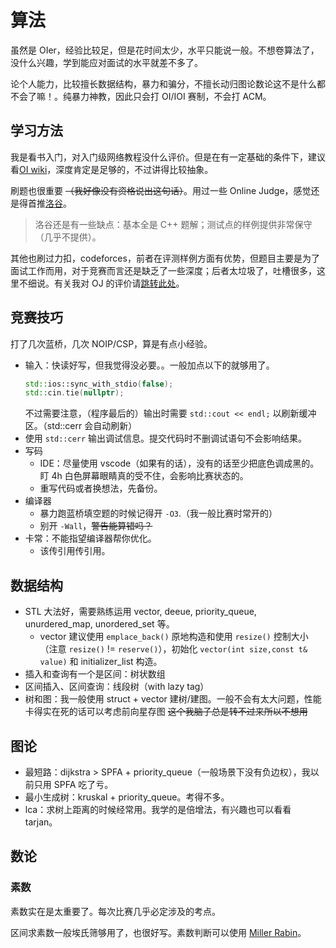 # 算法
虽然是 OIer，经验比较足，但是花时间太少，水平只能说一般。不想卷算法了，没什么兴趣，学到能应对面试的水平就差不多了。

论个人能力，比较擅长数据结构，暴力和骗分，不擅长动归图论数论<span class="heimu" title="你知道的太多了">这不是什么都不会了嘛！</span>。纯暴力神教，因此只会打 OI/IOI 赛制，不会打 ACM。
## 学习方法
我是看书入门，对入门级网络教程没什么评价。但是在有一定基础的条件下，建议看[OI wiki](https://oi.wiki/)，深度肯定是足够的，不过讲得比较抽象。

刷题也很重要 ~~（我好像没有资格说出这句话）~~。用过一些 Online Judge，感觉还是得首推[洛谷](https://www.luogu.com.cn/)。

> 洛谷还是有一些缺点：基本全是 C++ 题解；测试点的样例提供非常保守（几乎不提供）。

其他也刷过力扣，codeforces，前者在评测样例方面有优势，但题目主要是为了面试工作而用，对于竞赛而言还是缺乏了一些深度；后者太垃圾了，吐槽很多，这里不细说。有关我对 OJ 的评价请[跳转此处](../gossip/hope.md#对算法竞赛-oj-contest的希望)。
## 竞赛技巧
打了几次蓝桥，几次 NOIP/CSP，算是有点小经验。
* 输入：快读好写，但我觉得没必要。。一般加点以下的就够用了。
    ```cpp
    std::ios::sync_with_stdio(false);
    std::cin.tie(nullptr);
    ```
    不过需要注意，（程序最后的）输出时需要 `std::cout << endl;` 以刷新缓冲区。（std::cerr 会自动刷新）
* 使用 `std::cerr` 输出调试信息。提交代码时不删调试语句不会影响结果。
* 写码
    * IDE：尽量使用 vscode（如果有的话），没有的话至少把底色调成黑的。盯 4h 白色屏幕眼睛真的受不住，会影响比赛状态的。
    * 重写代码或者换想法，先备份。
* 编译器
    * 暴力跑蓝桥填空题的时候记得开 `-O3`.（我一般比赛时常开的）
    * 别开 `-Wall`，~~警告能算错吗？~~
* 卡常：不能指望编译器帮你优化。
    * 该传引用传引用。
## 数据结构
* STL 大法好，需要熟练运用 vector, deeue, priority_queue, unurdered_map, unordered_set 等。
    * vector 建议使用 `emplace_back()` 原地构造和使用 `resize()` 控制大小（注意 `resize()` != `reserve()`），初始化 `vector(int size,const t& value)` 和 initializer_list 构造。
* 插入和查询有一个是区间：树状数组
* 区间插入、区间查询：线段树（with lazy tag）
* 树和图：我一般使用 struct + vector 建树/建图。一般不会有太大问题，性能卡得实在死的话可以考虑前向星存图 ~~这个我脑子总是转不过来所以不想用~~
## 图论
* 最短路：dijkstra > SPFA + priority_queue（一般场景下没有负边权），我以前只用 SPFA 吃了亏。
* 最小生成树：kruskal + priority_queue。考得不多。
* lca：求树上距离的时候经常用。我学的是倍增法，有兴趣也可以看看 tarjan。
## 数论
### 素数
素数实在是太重要了。每次比赛几乎必定涉及的考点。

区间求素数一般埃氏筛够用了，也很好写。素数判断可以使用 [Miller Rabin](https://zhuanlan.zhihu.com/p/349360074)。